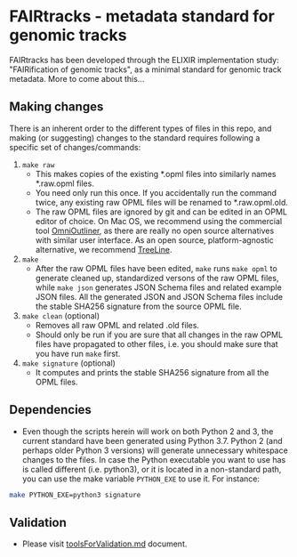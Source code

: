 # FAIRtracks - metadata standard for genomic tracks

FAIRtracks has been developed through the ELIXIR implementation study: "FAIRification of genomic 
tracks", as a minimal standard for genomic track metadata. More to come about this...

## Making changes
There is an inherent order to the different types of files in this repo, and making (or suggesting)
changes to the standard requires following a specific set of changes/commands:
1. `make raw`
    - This makes copies of the existing *.opml files into similarly names *.raw.opml files.
    - You need only run this once. If you accidentally run the command twice, any existing raw 
      OPML files will be renamed to *.raw.opml.old.
    - The raw OPML files are ignored by git and can be edited in an OPML editor of choice. On Mac
      OS, we recommend using the commercial tool [OmniOutliner](https://www.omnigroup.com/omnioutliner), as there are really no open source
      alternatives with similar user interface. As an open source, platform-agnostic alternative, 
      we recommend [TreeLine](http://treeline.bellz.org/).
2. `make`
    - After the raw OPML files have been edited, `make` runs `make opml` to generate cleaned up,
      standardized versons of the raw OPML files, while `make json` generates JSON Schema files
      and related example JSON files. All the generated JSON and JSON Schema files include the
      stable SHA256 signature from the source OPML file.
3. `make clean` (optional)
    - Removes all raw OPML and related .old files.
    - Should only be run if you are sure that all changes in the raw OPML files have propagated to
      other files, i.e. you should make sure that you have run `make` first.
4. `make signature` (optional)
    - It computes and prints the stable SHA256 signature from all the OPML files.

## Dependencies

- Even though the scripts herein will work on both Python 2 and 3, the current standard have been 
generated using Python 3.7. Python 2 (and perhaps older Python 3 versions) will generate 
unnecessary whitespace changes to the files. In case the Python executable you want to use has
is called different (i.e. python3), or it is located in a non-standard path, you can use the make
variable `PYTHON_EXE` to use it. For instance:

```bash
make PYTHON_EXE=python3 signature
```

## Validation

- Please visit [toolsForValidation.md](toolsForValidation.md) document.